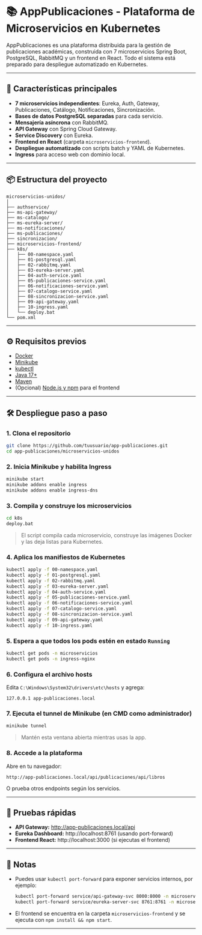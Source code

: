 # 📚 AppPublicaciones - Plataforma de Microservicios en Kubernetes

AppPublicaciones es una plataforma distribuida para la gestión de publicaciones académicas, construida con 7 microservicios Spring Boot, PostgreSQL, RabbitMQ y un frontend en React. Todo el sistema está preparado para despliegue automatizado en Kubernetes.

---

## 🚀 Características principales

- **7 microservicios independientes**: Eureka, Auth, Gateway, Publicaciones, Catálogo, Notificaciones, Sincronización.
- **Bases de datos PostgreSQL separadas** para cada servicio.
- **Mensajería asíncrona** con RabbitMQ.
- **API Gateway** con Spring Cloud Gateway.
- **Service Discovery** con Eureka.
- **Frontend en React** (carpeta `microservicios-frontend`).
- **Despliegue automatizado** con scripts batch y YAML de Kubernetes.
- **Ingress** para acceso web con dominio local.

---

## 📦 Estructura del proyecto

```
microservicios-unidos/
│
├── authservice/
├── ms-api-gateway/
├── ms-catalogo/
├── ms-eureka-server/
├── ms-notificaciones/
├── ms-publicaciones/
├── sincronizacion/
├── microservicios-frontend/
├── k8s/
│   ├── 00-namespace.yaml
│   ├── 01-postgresql.yaml
│   ├── 02-rabbitmq.yaml
│   ├── 03-eureka-server.yaml
│   ├── 04-auth-service.yaml
│   ├── 05-publicaciones-service.yaml
│   ├── 06-notificaciones-service.yaml
│   ├── 07-catalogo-service.yaml
│   ├── 08-sincronizacion-service.yaml
│   ├── 09-api-gateway.yaml
│   ├── 10-ingress.yaml
│   └── deploy.bat
└── pom.xml
```

---

## ⚙️ Requisitos previos

- [Docker](https://www.docker.com/)
- [Minikube](https://minikube.sigs.k8s.io/docs/)
- [kubectl](https://kubernetes.io/docs/tasks/tools/)
- [Java 17+](https://adoptium.net/)
- [Maven](https://maven.apache.org/)
- (Opcional) [Node.js y npm](https://nodejs.org/) para el frontend

---

## 🛠️ Despliegue paso a paso

### 1. Clona el repositorio

```bash
git clone https://github.com/tuusuario/app-publicaciones.git
cd app-publicaciones/microservicios-unidos
```

### 2. Inicia Minikube y habilita Ingress

```bash
minikube start
minikube addons enable ingress
minikube addons enable ingress-dns
```

### 3. Compila y construye los microservicios

```bash
cd k8s
deploy.bat
```
> El script compila cada microservicio, construye las imágenes Docker y las deja listas para Kubernetes.

### 4. Aplica los manifiestos de Kubernetes

```bash
kubectl apply -f 00-namespace.yaml
kubectl apply -f 01-postgresql.yaml
kubectl apply -f 02-rabbitmq.yaml
kubectl apply -f 03-eureka-server.yaml
kubectl apply -f 04-auth-service.yaml
kubectl apply -f 05-publicaciones-service.yaml
kubectl apply -f 06-notificaciones-service.yaml
kubectl apply -f 07-catalogo-service.yaml
kubectl apply -f 08-sincronizacion-service.yaml
kubectl apply -f 09-api-gateway.yaml
kubectl apply -f 10-ingress.yaml
```

### 5. Espera a que todos los pods estén en estado `Running`

```bash
kubectl get pods -n microservicios
kubectl get pods -n ingress-nginx
```

### 6. Configura el archivo hosts

Edita `C:\Windows\System32\drivers\etc\hosts` y agrega:

```
127.0.0.1 app-publicaciones.local
```

### 7. Ejecuta el tunnel de Minikube (en CMD como administrador)

```bash
minikube tunnel
```
> Mantén esta ventana abierta mientras usas la app.

### 8. Accede a la plataforma

Abre en tu navegador:
```
http://app-publicaciones.local/api/publicaciones/api/libros
```
O prueba otros endpoints según los servicios.

---

## 🧪 Pruebas rápidas

- **API Gateway:** http://app-publicaciones.local/api
- **Eureka Dashboard:** http://localhost:8761 (usando port-forward)
- **Frontend React:** http://localhost:3000 (si ejecutas el frontend)

---

## 📝 Notas

- Puedes usar `kubectl port-forward` para exponer servicios internos, por ejemplo:
  ```bash
  kubectl port-forward service/api-gateway-svc 8000:8000 -n microservicios
  kubectl port-forward service/eureka-server-svc 8761:8761 -n microservicios
  ```
- El frontend se encuentra en la carpeta `microservicios-frontend` y se ejecuta con `npm install && npm start`.

---
